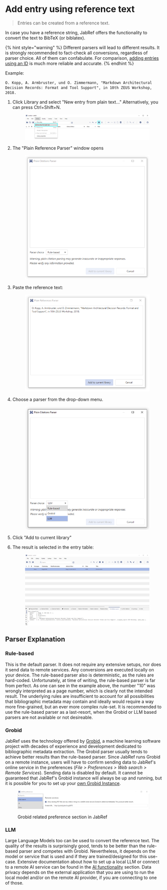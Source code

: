 # Add entry using reference text

> Entries can be created from a reference text.

In case you have a reference string, JabRef offers the functionality to convert the text to BibTeX (or biblatex).

{% hint style="warning" %}
Different parsers will lead to different results. It is strongly recommended to fact-check all conversions, regardless of parser choice. All of them can confabulate. For comparison, [adding entries using an ID](add-entry-using-an-id.md) is much more reliable and accurate.
{% endhint %}

Example:

```text
O. Kopp, A. Armbruster, und O. Zimmermann, "Markdown Architectural Decision Records: Format and Tool Support", in 10th ZEUS Workshop, 2018.
```

1. Click Library and select "New entry from plain text..." Alternatively, you can press Ctrl+Shift+N.

    <div align="left"><figure><picture><source srcset="../.gitbook/assets/Bild 1 - dark mode.jpg" media="(prefers-color-scheme: dark)"><img src="../.gitbook/assets/Bild 1.png" alt=""></picture><figcaption></figcaption></figure></div>
2. The "Plain Reference Parser" window opens

    <div align="left"><figure><picture><source srcset="../.gitbook/assets/Bild 2 - Plain citations parser dialog opens - dark mode.png" media="(prefers-color-scheme: dark)"><img src="../.gitbook/assets/Bild 2 - Plain citations parser dialog opens - light mode.png" alt=""></picture><figcaption></figcaption></figure></div>
3. Paste the reference text:

    <div align="left"><figure><picture><source srcset="../.gitbook/assets/Bild 3 - paste text - dark mode (2).png" media="(prefers-color-scheme: dark)"><img src="../.gitbook/assets/new-entry-from-plain-text-step-3 (1).png" alt=""></picture><figcaption></figcaption></figure></div>
4. Choose a parser from the drop-down menu.

    <div align="left"><figure><picture><source srcset="../.gitbook/assets/Bild%204%20-%20Parser%20Choise%20(Rule-based" media="(prefers-color-scheme: dark)"><img src="../.gitbook/assets/Bild%204%20-%20Parser%20Choise%20(Rule-based,%20Grobid%20and%20LLM)%20-%20light%20mode.png" alt=""></picture><figcaption></figcaption></figure></div>
5. Click "Add to current library"
6. The result is selected in the entry table:

    <figure><picture><source srcset="../.gitbook/assets/Bild 5 - rule based result is selected in entry table - dark mode.png" media="(prefers-color-scheme: dark)"><img src="../.gitbook/assets/Bild 5 - rule based result is selected in entry table - light mode.png" alt=""></picture><figcaption></figcaption></figure>

## Parser Explanation

### Rule-based

This is the default parser. It does not require any extensive setups, nor does it send data to remote services. Any conversions are executed locally on your device. The rule-based parser also is deterministic, as the rules are hard-coded. Unfortunately, at time of writing, the rule-based parser is far from perfect. As one can see in the example above, the number "10" was wrongly interpreted as a page number, which is clearly not the intended result. The underlying rules are insufficient to account for all possibilities that bibliographic metadata may contain and ideally would require a way more fine-grained, but an ever more complex rule-set. It is recommended to use the rule-based parser as a last-resort, when the Grobid or LLM based parsers are not available or not desireable.

### Grobid

JabRef uses the technology offered by [Grobid](https://github.com/kermitt2/grobid), a machine learning software project with decades of experience and development dedicated to bibliographic metadata extraction. The Grobid parser usually tends to achieve better results than the rule-based parser. Since JabRef runs Grobid on a remote instance, users will have to confirm sending data to JabRef's online service in the preferences (_File > Preferences > Web search > Remote Services_). Sending data is disabled by default. It cannot be guaranteed that JabRef's Grobid instance will always be up and running, but it is possible for you to set up your [own Grobid Instance](https://grobid.readthedocs.io/en/latest/Grobid-docker/).

<figure><picture><source srcset="../.gitbook/assets/Bild 6 - Grobid Preferences - dark mode.png" media="(prefers-color-scheme: dark)"><img src="../.gitbook/assets/Bild 6 - Grobid Preferences - light mode.png" alt=""></picture><figcaption><p>Grobid related preference section in JabRef</p></figcaption></figure>

### LLM

Large Language Models too can be used to convert the reference text. The quality of the results is surprisingly good, tends to be better than the rule-based parser and competes with Grobid. Nevertheless, it depends on the model or service that is used and if they are trained/designed for this use-case. Extensive documentation about how to set up a local LLM or connect to a remote AI service can be found in the [AI functionality](../ai/) section. Data privacy depends on the external application that you are using to run the local model and/or on the remote AI provider, if you are connecting to one of those.
